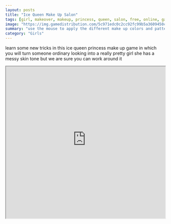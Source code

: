 ```yaml
---
layout: posts
title: "Ice Queen Make Up Salon"
tags: [girl, makeover, makeup, princess, queen, salon, free, online, games, oyna, game, free, games, play, play, games]
image: "https://img.gamedistribution.com/5c971edc0c2cc92fc99b5a3609450cb7.jpg"
summary: "use the mouse to apply the different make up colors and patterns  free online games oyna game free games play play games"
category: "Girls"
---
```


learn some new tricks in this ice queen princess make up game in which you will turn someone ordinary looking into a really pretty girl she has a messy skin tone but we are sure you can work around it

<iframe width="100%" height="480px;" src="https://flash.gamedistribution.com?game=5c971edc0c2cc92fc99b5a3609450cb7"></iframe>